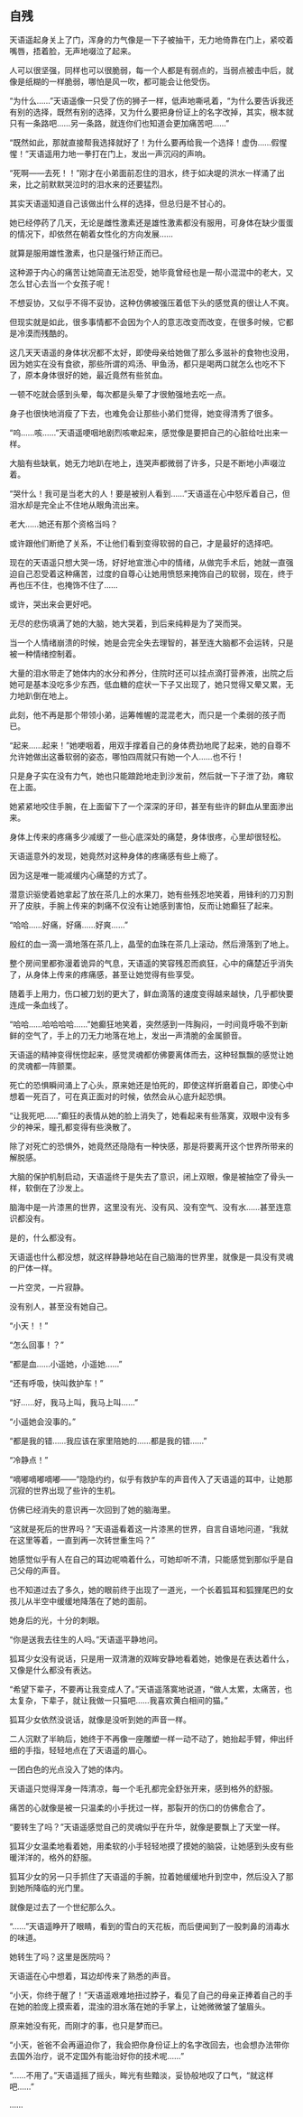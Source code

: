 ## 自残

天语遥起身关上了门，浑身的力气像是一下子被抽干，无力地倚靠在门上，紧咬着嘴唇，捂着脸，无声地啜泣了起来。

人可以很坚强，同样也可以很脆弱，每一个人都是有弱点的，当弱点被击中后，就像是纸糊的一样脆弱，哪怕是风一吹，都可能会让他受伤。

“为什么……”天语遥像一只受了伤的狮子一样，低声地嘶吼着，“为什么要告诉我还有别的选择，既然有别的选择，又为什么要把身份证上的名字改掉，其实，根本就只有一条路吧……另一条路，就连你们也知道会更加痛苦吧……”

“既然如此，那就直接帮我选择就好了！为什么要再给我一个选择！虚伪……假惺惺！”天语遥用力地一拳打在门上，发出一声沉闷的声响。

“死啊——去死！！”刚才在小弟面前忍住的泪水，终于如决堤的洪水一样涌了出来，比之前默默哭泣时的泪水来的还要猛烈。

其实天语遥知道自己该做出什么样的选择，但总归是不甘心的。

她已经停药了几天，无论是雌性激素还是雄性激素都没有服用，可身体在缺少蛋蛋的情况下，却依然在朝着女性化的方向发展……

就算是服用雄性激素，也只是强行矫正而已。

这种源于内心的痛苦让她简直无法忍受，她毕竟曾经也是一帮小混混中的老大，又怎么甘心去当一个女孩子呢！

不想妥协，又似乎不得不妥协，这种仿佛被强压着低下头的感觉真的很让人不爽。

但现实就是如此，很多事情都不会因为个人的意志改变而改变，在很多时候，它都是冷漠而残酷的。

这几天天语遥的身体状况都不太好，即使母亲给她做了那么多滋补的食物也没用，因为她实在没有食欲，那些所谓的鸡汤、甲鱼汤，都只是喝两口就怎么也吃不下了，原本身体很好的她，最近竟然有些贫血。

一顿不吃就会感到头晕，每次都是头晕了才很勉强地去吃一点。

身子也很快地消瘦了下去，也难免会让那些小弟们觉得，她变得清秀了很多。

“呜……咳……”天语遥哽咽地剧烈咳嗽起来，感觉像是要把自己的心脏给吐出来一样。

大脑有些缺氧，她无力地趴在地上，连哭声都微弱了许多，只是不断地小声啜泣着。

“哭什么！我可是当老大的人！要是被别人看到……”天语遥在心中怒斥着自己，但泪水却是完全止不住地从眼角流出来。

老大……她还有那个资格当吗？

或许跟他们断绝了关系，不让他们看到变得软弱的自己，才是最好的选择吧。

现在的天语遥只想大哭一场，好好地宣泄心中的情绪，从做完手术后，她就一直强迫自己忍受着这种痛苦，过度的自尊心让她用愤怒来掩饰自己的软弱，现在，终于再也压不住，也掩饰不住了……

或许，哭出来会更好吧。

无尽的悲伤填满了她的大脑，她大哭着，到后来纯粹是为了哭而哭。

当一个人情绪崩溃的时候，她是会完全失去理智的，甚至连大脑都不会运转，只是被一种情绪控制着。

大量的泪水带走了她体内的水分和养分，住院时还可以挂点滴打营养液，出院之后她可是基本没吃多少东西，低血糖的症状一下子又出现了，她只觉得又晕又累，无力地趴倒在地上。

此刻，他不再是那个带领小弟，运筹帷幄的混混老大，而只是一个柔弱的孩子而已。

“起来……起来！”她哽咽着，用双手撑着自己的身体费劲地爬了起来，她的自尊不允许她做出这番软弱的姿态，哪怕四周就只有她一个人……也不行！

只是身子实在没有力气，她也只能踉跄地走到沙发前，然后就一下子泄了劲，瘫软在上面。

她紧紧地咬住手腕，在上面留下了一个深深的牙印，甚至有些许的鲜血从里面渗出来。

身体上传来的疼痛多少减缓了一些心底深处的痛楚，身体很疼，心里却很轻松。

天语遥意外的发现，她竟然对这种身体的疼痛感有些上瘾了。

因为这是唯一能减缓内心痛楚的方式了。

潜意识驱使着她拿起了放在茶几上的水果刀，她有些残忍地笑着，用锋利的刀刃割开了皮肤，手腕上传来的刺痛不仅没有让她感到害怕，反而让她癫狂了起来。

“哈哈……好痛，好痛……好爽……”

殷红的血一滴一滴地落在茶几上，晶莹的血珠在茶几上滚动，然后滑落到了地上。

整个房间里都弥漫着诡异的气息，天语遥的笑容残忍而疯狂，心中的痛楚近乎消失了，从身体上传来的疼痛感，甚至让她觉得有些享受。

随着手上用力，伤口被刀划的更大了，鲜血滴落的速度变得越来越快，几乎都快要连成一条血线了。

“哈哈……哈哈哈哈……”她癫狂地笑着，突然感到一阵胸闷，一时间竟呼吸不到新鲜的空气了，手上的刀无力地落在地上，发出一声清脆的金属颤音。

天语遥的精神变得恍惚起来，感觉灵魂都仿佛要离体而去，这种轻飘飘的感觉让她的灵魂都一阵颤栗。

死亡的恐惧瞬间涌上了心头，原来她还是怕死的，即使这样折磨着自己，即使心中想着一死百了，可在真正面对的时候，依然会从心底升起恐惧。

“让我死吧……”癫狂的表情从她的脸上消失了，她看起来有些落寞，双眼中没有多少的神采，瞳孔都变得有些涣散了。

除了对死亡的恐惧外，她竟然还隐隐有一种快感，那是将要离开这个世界所带来的解脱感。

大脑的保护机制启动，天语遥终于是失去了意识，闭上双眼，像是被抽空了骨头一样，软倒在了沙发上。

脑海中是一片漆黑的世界，这里没有光、没有风、没有空气、没有水……甚至连意识都没有。

是的，什么都没有。

天语遥也什么都没想，就这样静静地站在自己脑海的世界里，就像是一具没有灵魂的尸体一样。

一片空灵，一片寂静。

没有别人，甚至没有她自己。

“小天！！”

“怎么回事！？”

“都是血……小遥她，小遥她……”

“还有呼吸，快叫救护车！”

“好……好，我马上叫，我马上叫……”

“小遥她会没事的。”

“都是我的错……我应该在家里陪她的……都是我的错……”

“冷静点！”

“嘀嘟嘀嘟嘀嘟——”隐隐约约，似乎有救护车的声音传入了天语遥的耳中，让她那沉寂的世界出现了些许的生机。

仿佛已经消失的意识再一次回到了她的脑海里。

“这就是死后的世界吗？”天语遥看着这一片漆黑的世界，自言自语地问道，“我就在这里等着，一直到再一次转世重生吗？”

她感觉似乎有人在自己的耳边呢喃着什么，可她却听不清，只能感觉到那似乎是自己父母的声音。

也不知道过去了多久，她的眼前终于出现了一道光，一个长着狐耳和狐狸尾巴的女孩儿从半空中缓缓地降落在了她的面前。

她身后的光，十分的刺眼。

“你是送我去往生的人吗。”天语遥平静地问。

狐耳少女没有说话，只是用一双清澈的双眸安静地看着她，她像是在表达着什么，又像是什么都没有表达。

“希望下辈子，不要再让我变成人了。”天语遥落寞地说道，“做人太累，太痛苦，也太复杂，下辈子，就让我做一只猫吧……我喜欢黄白相间的猫。”

狐耳少女依然没说话，就像是没听到她的声音一样。

二人沉默了半晌后，她终于不再像一座雕塑一样一动不动了，她抬起手臂，伸出纤细的手指，轻轻地点在了天语遥的眉心。

一团白色的光点没入了她的体内。

天语遥只觉得浑身一阵清凉，每一个毛孔都完全舒张开来，感到格外的舒服。

痛苦的心就像是被一只温柔的小手抚过一样，那裂开的伤口的仿佛愈合了。

“要转生了吗？”天语遥感觉自己的灵魂似乎在升华，就像是要飘上了天堂一样。

狐耳少女温柔地看着她，用柔软的小手轻轻地摸了摸她的脑袋，让她感到头皮有些暖洋洋的，格外的舒服。

狐耳少女的另一只手抓住了天语遥的手腕，拉着她缓缓地升到空中，然后没入了那到她所降临的光门里。

就像是过去了一个世纪那么久。

“……”天语遥睁开了眼睛，看到的雪白的天花板，而后便闻到了一股刺鼻的消毒水的味道。

她转生了吗？这里是医院吗？

天语遥在心中想着，耳边却传来了熟悉的声音。

“小天，你终于醒了！”天语遥艰难地扭过脖子，看见了自己的母亲正捧着自己的手在她的脸庞上摸索着，混浊的泪水落在她的手掌上，让她微微皱了皱眉头。

原来她没有死，而刚才的事，也只是梦而已。

“小天，爸爸不会再逼迫你了，我会把你身份证上的名字改回去，也会想办法带你去国外治疗，说不定国外有能治好你的技术呢……”

“……不用了。”天语遥摇了摇头，眸光有些黯淡，妥协般地叹了口气，“就这样吧……”

……
